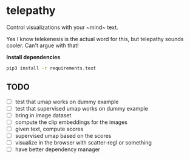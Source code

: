 # telepathy

Control visualizations with your ~mind~ text.

Yes I know telekenesis is the actual word for this, but telepathy sounds cooler. Can't argue with that!

**Install dependencies**

```bash
pip3 install -r requirements.text
```

## TODO

-   [ ] test that umap works on dummy example
-   [ ] test that supervised umap works on dummy example
-   [ ] bring in image dataset
-   [ ] compute the clip embeddings for the images
-   [ ] given text, compute scores
-   [ ] supervised umap based on the scores
-   [ ] visualize in the browser with scatter-regl or something
-   [ ] have better dependency manager
